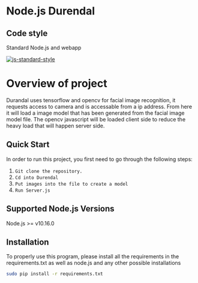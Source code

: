 Node.js Durendal
==================================

## Code style
Standard Node.js and webapp

[![js-standard-style](https://img.shields.io/badge/code%20style-standard-brightgreen.svg?style=flat)](https://github.com/feross/standard)
# Overview of project

Durandal uses tensorflow and opencv for facial image recognition, it requests access to camera and is accessable from a ip address. From here it will load a image model that has been generated from the facial image model file. The opencv javascript will be loaded client side to reduce the heavy load that will happen server side.

Quick Start
-----------

In order to run this project, you first need to go through the following steps:

1. `Git clone the repository.`
2. `Cd into Durendal`
3. `Put images into the file to create a model`
4. `Run Server.js`

## Supported Node.js Versions

Node.js >= v10.16.0

## Installation

To properly use this program, please install all the requirements in the requirements.txt as well as node.js and any other possible installations

```bash
sudo pip install -r requirements.txt 
```
